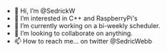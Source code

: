 - 👋 Hi, I’m @SedrickW
- 👀 I’m interested in  C++ and RaspberryPi's 
- 🌱 I’m currently working on a bi-weekly scheduler.
- 💞️ I’m looking to collaborate on anything.
- 📫 How to reach me... on twitter @SedricWebb

<!---
SedrickW/SedrickW is a ✨ special ✨ repository because its `README.md` (this file) appears on your GitHub profile.
You can click the Preview link to take a look at your changes.
--->
